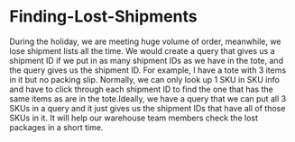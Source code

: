 # Finding-Lost-Shipments
During the holiday, we are meeting huge volume of order, meanwhile, we lose shipment lists all the time. We would create a query that gives us a shipment ID if we put in as many shipment IDs as we have in the tote, and the query gives us the shipment ID. For example, I have a tote with 3 items in it but no packing slip. Normally, we can only look up 1 SKU in SKU info and have to click through each shipment ID to find the one that has the same items as are in the tote.Ideally, we have a query that we can put all 3 SKUs in a query and it just gives us the shipment IDs that have all of those SKUs in it. It will help our warehouse team members check the lost packages in a short time. 
